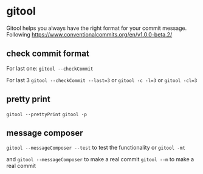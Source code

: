 # gitool

Gitool helps you always have the right format for your commit message.
Following https://www.conventionalcommits.org/en/v1.0.0-beta.2/

## check commit format

For last one:
```gitool --checkCommit```

For last 3
```gitool --checkCommit --last=3```
or ```gitool -c -l=3```
or ```gitool -cl=3```


## pretty print

```gitool --prettyPrint```
```gitool -p```


## message composer

```gitool --messageComposer --test``` to test the functionality
or ```gitool -mt```

and
```gitool --messageComposer``` to make a real commit
```gitool --m``` to make a real commit


